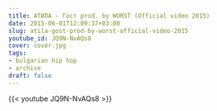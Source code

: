 ```yaml
---
title: АТИЛА - Гост prod. by WORST (Official video 2015)
date: 2015-06-01T12:09:37+03:00
slug: atila-gost-prod-by-worst-official-video-2015
youtube_id: JQ9N-NvAQs8
cover: cover.jpg
tags:
- bulgarian hip hop
- archive
draft: false
---
```


{{< youtube JQ9N-NvAQs8 >}}
